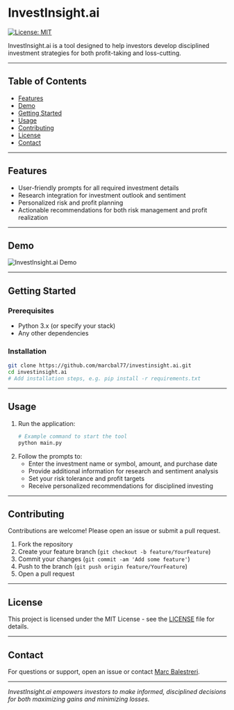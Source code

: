 # InvestInsight.ai

[![License: MIT](https://img.shields.io/badge/License-MIT-yellow.svg)](LICENSE)

InvestInsight.ai is a tool designed to help investors develop disciplined investment strategies for both profit-taking and loss-cutting.

---

## Table of Contents

- [Features](#features)
- [Demo](#demo)
- [Getting Started](#getting-started)
- [Usage](#usage)
- [Contributing](#contributing)
- [License](#license)
- [Contact](#contact)

---

## Features

- User-friendly prompts for all required investment details
- Research integration for investment outlook and sentiment
- Personalized risk and profit planning
- Actionable recommendations for both risk management and profit realization

---

## Demo

<!-- Add a screenshot or GIF here if available -->
![InvestInsight.ai Demo](demo-screenshot.png)

---

## Getting Started

### Prerequisites

- Python 3.x (or specify your stack)
- Any other dependencies

### Installation

```bash
git clone https://github.com/marcbal77/investinsight.ai.git
cd investinsight.ai
# Add installation steps, e.g. pip install -r requirements.txt
```

---

## Usage

1. Run the application:
    ```bash
    # Example command to start the tool
    python main.py
    ```
2. Follow the prompts to:
    - Enter the investment name or symbol, amount, and purchase date
    - Provide additional information for research and sentiment analysis
    - Set your risk tolerance and profit targets
    - Receive personalized recommendations for disciplined investing

---

## Contributing

Contributions are welcome! Please open an issue or submit a pull request.

1. Fork the repository
2. Create your feature branch (`git checkout -b feature/YourFeature`)
3. Commit your changes (`git commit -am 'Add some feature'`)
4. Push to the branch (`git push origin feature/YourFeature`)
5. Open a pull request

---

## License

This project is licensed under the MIT License - see the [LICENSE](LICENSE) file for details.

---

## Contact

For questions or support, open an issue or contact [Marc Balestreri](mailto:your.email@example.com).

---

*InvestInsight.ai empowers investors to make informed, disciplined decisions for both maximizing gains and minimizing losses.*
